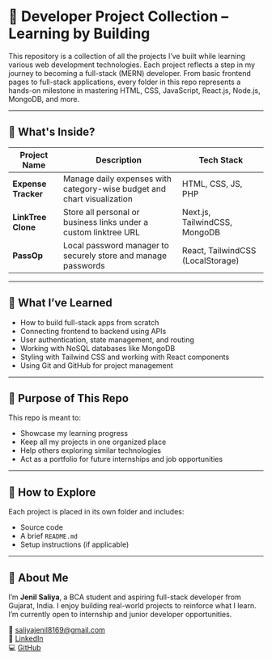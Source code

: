 # 📁 Developer Project Collection – Learning by Building

This repository is a collection of all the projects I’ve built while learning various web development technologies. Each project reflects a step in my journey to becoming a full-stack (MERN) developer. From basic frontend pages to full-stack applications, every folder in this repo represents a hands-on milestone in mastering HTML, CSS, JavaScript, React.js, Node.js, MongoDB, and more.

---

## 🚀 What's Inside?

| Project Name      | Description                                                    | Tech Stack                         |
|-------------------|----------------------------------------------------------------|------------------------------------|
| **Expense Tracker**| Manage daily expenses with category-wise budget and chart visualization | HTML, CSS, JS, PHP                |
| **LinkTree Clone** | Store all personal or business links under a custom linktree URL | Next.js, TailwindCSS, MongoDB     |
| **PassOp**         | Local password manager to securely store and manage passwords | React, TailwindCSS (LocalStorage) |

---

## 🧠 What I’ve Learned

- How to build full-stack apps from scratch  
- Connecting frontend to backend using APIs  
- User authentication, state management, and routing  
- Working with NoSQL databases like MongoDB  
- Styling with Tailwind CSS and working with React components  
- Using Git and GitHub for project management  

---

## 🎯 Purpose of This Repo

This repo is meant to:

- Showcase my learning progress  
- Keep all my projects in one organized place  
- Help others exploring similar technologies  
- Act as a portfolio for future internships and job opportunities  

---

## 📌 How to Explore

Each project is placed in its own folder and includes:

- Source code  
- A brief `README.md`  
- Setup instructions (if applicable)  

---

## 💼 About Me

I’m **Jenil Saliya**, a BCA student and aspiring full-stack developer from Gujarat, India. I enjoy building real-world projects to reinforce what I learn. I’m currently open to internship and junior developer opportunities.

📧 [saliyajenil8169@gmail.com](mailto:saliyajenil8169@gmail.com)  
🔗 [LinkedIn](https://www.linkedin.com/in/jenil-saliya-b11349335)  
💻 [GitHub](https://github.com/JenilSaliya)
